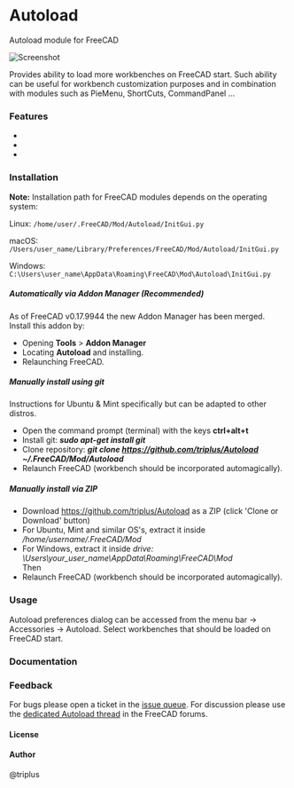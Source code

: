 # Autoload
Autoload module for FreeCAD

![Screenshot](https://user-images.githubusercontent.com/4140247/27751514-adf7b748-5daa-11e7-9a02-98b34897b3b2.PNG)

Provides ability to load more workbenches on FreeCAD start. Such ability can be useful for workbench customization purposes and in combination with modules such as PieMenu, ShortCuts, CommandPanel ...

### Features
*  
*  
*  

### Installation
**Note:** Installation path for FreeCAD modules depends on the operating system:  

Linux:
`/home/user/.FreeCAD/Mod/Autoload/InitGui.py`

macOS:
`/Users/user_name/Library/Preferences/FreeCAD/Mod/Autoload/InitGui.py`

Windows:
`C:\Users\user_name\AppData\Roaming\FreeCAD\Mod\Autoload\InitGui.py`
##### Automatically via Addon Manager (Recommended)
As of FreeCAD v0.17.9944 the new Addon Manager has been merged. Install this addon by:   
- Opening **Tools** > **Addon Manager** 
- Locating **Autoload** and installing.  
- Relaunching FreeCAD.   

##### Manually install using git
Instructions for Ubuntu & Mint specifically but can be adapted to other distros. 
- Open the command prompt (terminal) with the keys **ctrl+alt+t**   
- Install git:  ***sudo apt-get install git***   
- Clone repository:  ***git clone https://github.com/triplus/Autoload ~/.FreeCAD/Mod/Autoload***   
- Relaunch FreeCAD (workbench should be incorporated automagically).  

##### Manually install via ZIP
- Download https://github.com/triplus/Autoload as a ZIP (click 'Clone or Download' button)   
- For Ubuntu, Mint and similar OS's, extract it inside */home/username/.FreeCAD/Mod*   
- For Windows, extract it inside *drive: \Users\your_user_name\AppData\Roaming\FreeCAD\Mod*   
Then  
- Relaunch FreeCAD (workbench should be incorporated automagically).
### Usage
Autoload preferences dialog can be accessed from the menu bar -> Accessories -> Autoload. Select workbenches that should be loaded on FreeCAD start.

### Documentation
  
### Feedback 
For bugs please open a ticket in the [issue queue](https://github.com/triplus/Autoload/issues). For discussion please use the [dedicated Autoload thread](https://forum.freecadweb.org/viewtopic.php?f=34&t=22976&p=180395#p178306) in the FreeCAD forums.

#### License 

#### Author
@triplus
